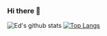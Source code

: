 ### Hi there 👋

<!--
**EdwardHackney/EdwardHackney** is a ✨ _special_ ✨ repository because its `README.md` (this file) appears on your GitHub profile.

Here are some ideas to get you started:

- 🔭 I’m currently working on ...
- 🌱 I’m currently learning ...
- 👯 I’m looking to collaborate on ...
- 🤔 I’m looking for help with ...
- 💬 Ask me about ...
- 📫 How to reach me: ...
- 😄 Pronouns: ...
- ⚡ Fun fact: ...
-->
![Ed's github stats](https://github-readme-stats.vercel.app/api?username=EdwardHackney)
[![Top Langs](https://github-readme-stats.vercel.app/api/top-langs/?username=anuraghazra)](https://github.com/EdwardHackney/github-readme-stats)
